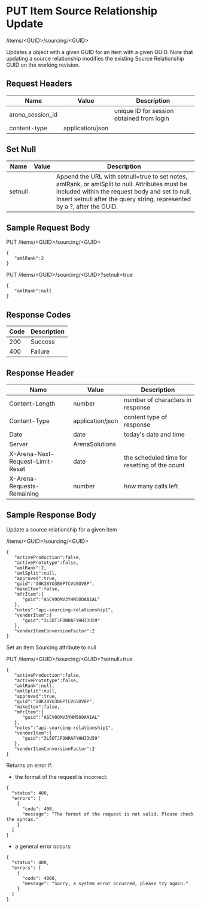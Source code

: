 # PUT Item Source Relationship Update


/items/&lt;GUID&gt;/sourcing/&lt;GUID&gt;

Updates a  object with a given GUID for an item with a given GUID. Note that updating a source relationship  modifies the existing Source Relationship GUID on the working revision.

## Request Headers

| Name<br> | Value<br> | Description<br> |
|  --- |  --- |  --- | 
| arena_session_id<br> |   | unique ID for session obtained from login<br> |
| content\-type<br> | application/json<br> |   |

## Set Null

| Name<br> | Value<br> | Description<br> |
|  --- |  --- |  --- | 
| setnull<br> |   | Append the URL with setnull=true to set notes, amlRank, or amlSplit to null. Attributes must be included within the request body and set to null. Insert setnull after the query string, represented by a ?, after the GUID.<br> |

## Sample Request Body
PUT /items/&lt;GUID&gt;/sourcing/&lt;GUID&gt;

```
{  
   "amlRank":2
}
```
PUT /items/&lt;GUID&gt;/sourcing/&lt;GUID&gt;?setnull=true

```
{  
   "amlRank":null
}
```
## Response Codes

| Code<br> | Description<br> |
|  --- |  --- | 
| 200<br> | Success<br> |
| 400<br> | Failure<br> |

## Response Header

| Name<br> | Value<br> | Description<br> |
|  --- |  --- |  --- | 
| Content\-Length<br> | number<br> | number of characters in response<br> |
| Content\-Type<br> | application/json<br> | content type of response<br> |
| Date<br> | date<br> | today's date and time<br> |
| Server<br> | ArenaSolutions<br> |   |
| X\-Arena\-Next\-Request\-Limit\-Reset<br> | date<br> | the scheduled time for resetting of the count<br> |
| X\-Arena\-Requests\-Remaining<br> | number<br> | how many calls left<br> |

## Sample Response Body
Update a source relationship for a given item



/items/&lt;GUID&gt;/sourcing/&lt;GUID&gt;

```
{  
   "activeProduction":false,
   "activePrototype":false,
   "amlRank":2,
   "amlSplit":null,
   "approved":true,
   "guid":"I0K38YU3B6PTCVG5OV8P",
   "makeItem":false,
   "mfrItem":{  
      "guid":"ASCV0QMV3YHM5OOAA1AL"
   },
   "notes":"api-sourcing-relationship1",
   "vendorItem":{  
      "guid":"3L5OTJFOWRAFYHH33U59"
   },
   "vendorItemConversionFactor":2
}
```
Set an Item Sourcing attribute to null

PUT /items/&lt;GUID&gt;/sourcing/&lt;GUID&gt;?setnull=true

```
{  
   "activeProduction":false,
   "activePrototype":false,
   "amlRank":null,
   "amlSplit":null,
   "approved":true,
   "guid":"I0K38YU3B6PTCVG5OV8P",
   "makeItem":false,
   "mfrItem":{  
      "guid":"ASCV0QMV3YHM5OOAA1AL"
   },
   "notes":"api-sourcing-relationship1",
   "vendorItem":{  
      "guid":"3L5OTJFOWRAFYHH33U59"
   },
   "vendorItemConversionFactor":2
}
```
Returns an error if:

* the format of the request is incorrect:

```
{
  "status": 400,
  "errors": [
    {
      "code": 400,
      "message": "The format of the request is not valid. Please check the syntax."
    }
  ]
}
```
* a general error occurs:

```
{
  "status": 400,
  "errors": [
    {
      "code": 4000,
      "message": "Sorry, a system error occurred, please try again."
    }
  ]
}
```
